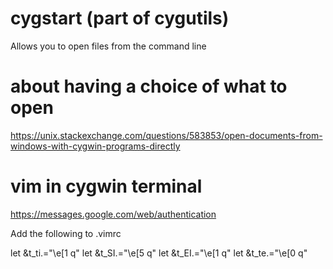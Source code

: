 # cygstart (part of cygutils)
Allows you to open files from the command line

# about having a choice of what to open
https://unix.stackexchange.com/questions/583853/open-documents-from-windows-with-cygwin-programs-directly

# vim in cygwin terminal

https://messages.google.com/web/authentication

Add the following to .vimrc

let &t_ti.="\e[1 q"
let &t_SI.="\e[5 q"
let &t_EI.="\e[1 q"
let &t_te.="\e[0 q"